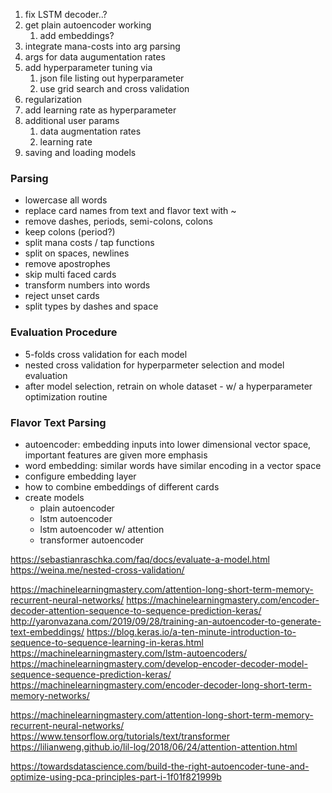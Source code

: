 1. fix LSTM decoder..?
1. get plain autoencoder working
    1. add embeddings?
1. integrate mana-costs into arg parsing
1. args for data augumentation rates
1. add hyperparameter tuning via 
    1. json file listing out hyperparameter 
    1. use grid search and cross validation
1. regularization
1. add learning rate as hyperparameter
1. additional user params
    1. data augmentation rates
    1. learning rate
1. saving and loading models

### Parsing
- lowercase all words
- replace card names from text and flavor text with ~
- remove dashes, periods, semi-colons, colons
- keep colons (period?)
- split mana costs / tap functions 
- split on spaces, newlines
- remove apostrophes 
- skip multi faced cards
- transform numbers into words
- reject unset cards
- split types by dashes and space   

### Evaluation Procedure
- 5-folds cross validation for each model
- nested cross validation for hyperparmeter selection and model evaluation
- after model selection, retrain on whole dataset - w/ a hyperparameter optimization routine

### Flavor Text Parsing
- autoencoder: embedding inputs into lower dimensional vector space, important features are given more emphasis
- word embedding: similar words have similar encoding in a vector space
- configure embedding layer
- how to combine embeddings of different cards
- create models
    - plain autoencoder
    - lstm autoencoder
    - lstm autoencoder w/ attention
    - transformer autoencoder
 
https://sebastianraschka.com/faq/docs/evaluate-a-model.html
https://weina.me/nested-cross-validation/

https://machinelearningmastery.com/attention-long-short-term-memory-recurrent-neural-networks/
https://machinelearningmastery.com/encoder-decoder-attention-sequence-to-sequence-prediction-keras/
    http://yaronvazana.com/2019/09/28/training-an-autoencoder-to-generate-text-embeddings/
https://blog.keras.io/a-ten-minute-introduction-to-sequence-to-sequence-learning-in-keras.html
https://machinelearningmastery.com/lstm-autoencoders/
https://machinelearningmastery.com/develop-encoder-decoder-model-sequence-sequence-prediction-keras/
https://machinelearningmastery.com/encoder-decoder-long-short-term-memory-networks/

https://machinelearningmastery.com/attention-long-short-term-memory-recurrent-neural-networks/
https://www.tensorflow.org/tutorials/text/transformer
https://lilianweng.github.io/lil-log/2018/06/24/attention-attention.html

https://towardsdatascience.com/build-the-right-autoencoder-tune-and-optimize-using-pca-principles-part-i-1f01f821999b